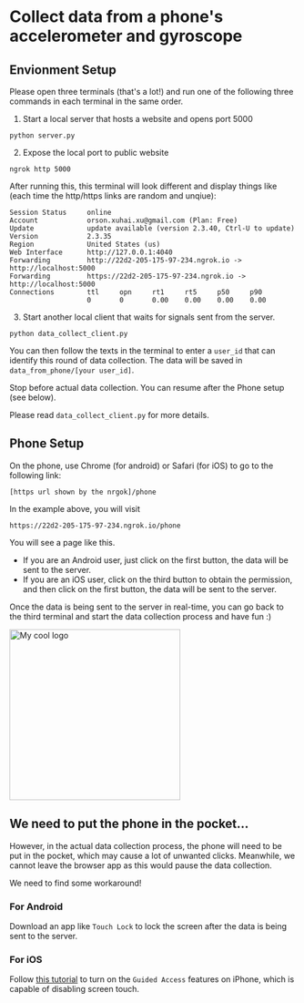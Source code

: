 # Collect data from a phone's accelerometer and gyroscope

## Envionment Setup

Please open three terminals (that's a lot!) and run one of the following three commands in each terminal in the same order.

1. Start a local server that hosts a website and opens port 5000
```
python server.py
```

2. Expose the local port to public website
```
ngrok http 5000
```

After running this, this terminal will look different and display things like (each time the http/https links are random and unqiue):

```
Session Status     online
Account            orson.xuhai.xu@gmail.com (Plan: Free)
Update             update available (version 2.3.40, Ctrl-U to update)
Version            2.3.35
Region             United States (us)
Web Interface      http://127.0.0.1:4040
Forwarding         http://22d2-205-175-97-234.ngrok.io -> http://localhost:5000
Forwarding         https://22d2-205-175-97-234.ngrok.io -> http://localhost:5000
Connections        ttl     opn     rt1     rt5     p50     p90
                   0       0       0.00    0.00    0.00    0.00
```

3. Start another local client that waits for signals sent from the server.

```
python data_collect_client.py
```

You can then follow the texts in the terminal to enter a `user_id` that can identify this round of data collection. The data will be saved in `data_from_phone/[your user_id]`.

Stop before actual data collection. You can resume after the Phone setup (see below).

Please read `data_collect_client.py` for more details. 


## Phone Setup

On the phone, use Chrome (for android) or Safari (for iOS) to go to the following link:

```
[https url shown by the nrgok]/phone
```

In the example above, you will visit

```
https://22d2-205-175-97-234.ngrok.io/phone
```

You will see a page like this.
- If you are an Android user, just click on the first button, the data will be sent to the server.
- If you are an iOS user, click on the third button to obtain the permission, and then click on the first button, the data will be sent to the server.

Once the data is being sent to the server in real-time, you can go back to the third terminal and start the data collection process and have fun :)

<img src="figures/website.jpeg" alt="My cool logo"  width="300"/>



## We need to put the phone in the pocket...

However, in the actual data collection process, the phone will need to be put in the pocket, which may cause a lot of unwanted clicks. Meanwhile, we cannot leave the browser app as this would pause the data collection.

We need to find some workaround!

### For Android

Download an app like `Touch Lock` to lock the screen after the data is being sent to the server.

### For iOS

Follow [this tutorial](https://beebom.com/how-disable-touchscreen-on-iphone-and-ipad/#:~:text=To%20do%20so%2C%20make%20sure,Guided%20Access%20with%20Face%20ID.) to turn on the `Guided Access` features on iPhone, which is capable of disabling screen touch.